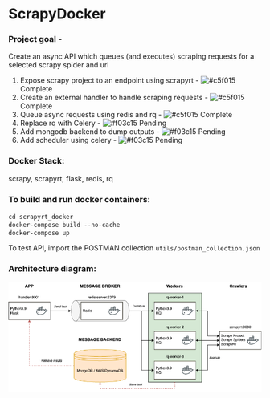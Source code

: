 # ScrapyDocker

### Project goal - 
Create an async API which queues (and executes) scraping requests for a selected scrapy spider and url

1. Expose scrapy project to an endpoint using scrapyrt - ![#c5f015](https://via.placeholder.com/15/c5f015/c5f015.png) Complete
2. Create an external handler to handle scraping requests - ![#c5f015](https://via.placeholder.com/15/c5f015/c5f015.png) Complete
3. Queue async requests using redis and rq - ![#c5f015](https://via.placeholder.com/15/c5f015/c5f015.png) Complete
4. Replace rq with Celery - ![#f03c15](https://via.placeholder.com/15/f03c15/f03c15.png) Pending
5. Add mongodb backend to dump outputs - ![#f03c15](https://via.placeholder.com/15/f03c15/f03c15.png) Pending
6. Add scheduler using celery - ![#f03c15](https://via.placeholder.com/15/f03c15/f03c15.png) Pending

### Docker Stack: 
scrapy, scrapyrt, flask, redis, rq


### To build and run docker containers:
```
cd scrapyrt_docker
docker-compose build --no-cache
docker-compose up
```

To test API, import the POSTMAN collection `utils/postman_collection.json`

### Architecture diagram:
![plot](./utils/Architecture.png)
